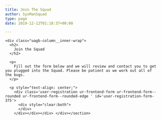 ```yaml
---
title: Join The Squad
author: SysManSquad
type: page
date: 2019-12-12T01:18:37+00:00

---
```

<section class="wp-block-uagb-columns uagb-columns\_\_wrap uagb-columns\_\_background-undefined uagb-columns\_\_stack-mobile uagb-columns\_\_valign-undefined uagb-columns__gap-10 alignundefined" id="uagb-columns-be0abf98-1442-49f4-be5c-731d47a1a9e1">

<div class="uagb-columns__overlay">
</div>

<div class="uagb-columns__inner-wrap uagb-columns__columns-1">
  <div class="wp-block-uagb-column uagb-column__wrap uagb-column__background-undefined" id="uagb-column-c1fa0e71-94b3-4cdc-ade9-6e24a021c290">
    <div class="uagb-column__overlay">
    </div>
    
    <div class="uagb-column__inner-wrap">
      <h2>
        Join the Squad
      </h2>
      
      <p>
        Fill out the form below and we will review and contact you to get you plugged into the Squad. Please be patient as we work out all of the bugs.
      </p>
      
      <p style="text-align: center;">
        <div class='user-registration ur-frontend-form ur-frontend-form--rounded ur-frontend-form--rounded-edge ' id='user-registration-form-375'>
          <div style="clear:both">
          </div>
        </div></div></div> </div></section>
